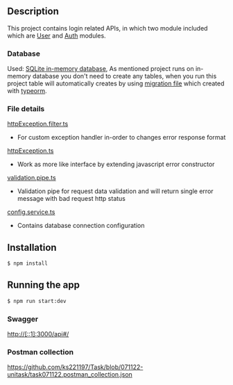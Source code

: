## Description

This project contains login related APIs, in which two module included which are <a href="https://github.com/ks221197/Task/tree/071122-unitask/src/auth" target="_blank">User</a> and <a href="https://github.com/ks221197/Task/tree/071122-unitask/src/user" target="_blank">Auth</a> modules.

### Database
Used: <a href="https://www.sqlite.org/inmemorydb.html" target="_blank">SQLite in-memory database</a>, 
As mentioned project runs on in-memory database you don't need to create any tables, when you run this project table will automatically creates by using <a href="https://github.com/ks221197/Task/tree/071122-unitask/src/migrations" target="_blank">migration file</a> which created with  <a href="https://typeorm.io/" target="_blank">typeorm</a>.

### File details
<a href="https://github.com/ks221197/Task/blob/071122-unitask/src/filters/httpException.filter.ts" target="">httpException.filter.ts</a>

- For custom exception handler in-order to changes error response format

<a href="https://github.com/ks221197/Task/blob/071122-unitask/src/exceptions/httpException.ts" target="">httpException.ts</a>

- Work as more like interface by extending javascript error constructor

<a href="https://github.com/ks221197/Task/blob/071122-unitask/src/pipes/validation/validation.pipe.ts" target="_blank">validation.pipe.ts</a>

- Validation pipe for request data validation and will return single error message with bad request http status

<a href="https://github.com/ks221197/Task/blob/071122-unitask/src/config/config.service.ts" target="_blank">config.service.ts</a>

- Contains database connection configuration

## Installation

```bash
$ npm install
```

## Running the app

```bash
$ npm run start:dev
```

### Swagger 
<a href="http://[::1]:3000/api#/" target="_blank">http://[::1]:3000/api#/</a>

### Postman collection
<a href="https://github.com/ks221197/Task/blob/071122-unitask/task071122.postman_collection.json" target="_blank">https://github.com/ks221197/Task/blob/071122-unitask/task071122.postman_collection.json</a>
